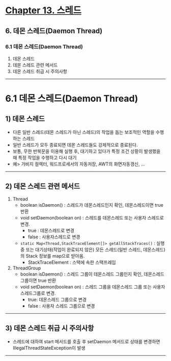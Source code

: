 # <a href = "../README.md" target="_blank">Chapter 13. 스레드</a>
## 6. 데몬 스레드(Daemon Thread)
### 6.1 데몬 스레드(Daemon Thread)
1) 데몬 스레드
2) 데몬 스레드 관련 메서드
3) 데몬 스레드 취급 시 주의사항

---

# 6.1 데몬 스레드(Daemon Thread)

## 1) 데몬 스레드
- 다른 일반 스레드(데몬 스레드가 아닌 스레드)의 작업을 돕는 보조적인 역할을 수행하는 스레드
- 일반 스레드가 모두 종료되면 데몬 스레드들도 강제적으로 종료된다.
- 보통, 무한 반복문을 이용해 실행 후, 대기하고 있다가 특정 조건 상황이 발생했을 때 특정 작업을 수행하고 다시 대기
- 예> 가비지 컬렉터, 워드프로세서의 자동저장, AWT의 화면자동갱신, ...

---

## 2) 데몬 스레드 관련 메서드
1. Thread
   - boolean isDaemon() : 스레드가 데몬스레드인지 확인, 데몬스레드이면 true 반환
   - void setDaemon(boolean on) : 스레드를 데몬스레드 또는 사용자 스레드로 변경.
     - true : 데몬스레드로 변경
     - false : 사용자스레드로 변경
   - `static Map<Thread,StackTraceElement[]> getAllStackTraces()` : 실행 중 또는 대기상태(작업이 완료되지 않은) 모든 스레드(일반 스레드, 데몬스레드)의 Stack 정보를 map으로 받아옴.
     - StackTraceElement : 스택에 속한 스택프레임
2. ThreadGroup
   - boolean isDaemon() : 스레드 그룹이 데몬스레드 그룹인지 확인, 데몬스레드 그룹이면 true 반환
   - void setDaemon(boolean on) : 스레드 그룹을 데몬스레드 그룹 또는 사용자 스레드그룹로 변경.
     - true: 데몬스레드 그룹으로 변경
     - false : 사용자 스레드 그룹으로 변경

---

## 3) 데몬 스레드 취급 시 주의사항
- 스레드에 대하여 start 메서드를 호출 후 setDaemon 메서드로 상태를 변경하면 IllegalThreadStateException이 발생

---

